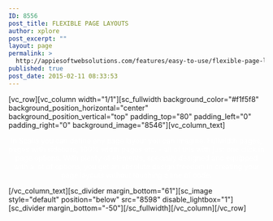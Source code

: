 ```yaml
---
ID: 8556
post_title: FLEXIBLE PAGE LAYOUTS
author: xplore
post_excerpt: ""
layout: page
permalink: >
  http://appiesoftwebsolutions.com/features/easy-to-use/flexible-page-layouts/
published: true
post_date: 2015-02-11 08:33:53
---
```

[vc_row][vc_column width="1/1"][sc_fullwidth background_color="#f1f5f8" background_position_horizontal="center" background_position_vertical="top" padding_top="80" padding_left="0" padding_right="0" background_image="8546"][vc_column_text]<p style="text-align: center;"><span style="color: #ffffff;">In Scalia you can define any page layout you can imagine. Fullwidth pages, pages with sidebars, 100% width pages etc. - all of this with just one click in
page options. With plenty of elements, specially designed and equipped with a lot of options, you get an absolute design freedom in creating your
page layouts without touching a line of code.
</span></p>[/vc_column_text][sc_divider margin_bottom="61"][sc_image style="default" position="below" src="8598" disable_lightbox="1"][sc_divider margin_bottom="-50"][/sc_fullwidth][/vc_column][/vc_row]